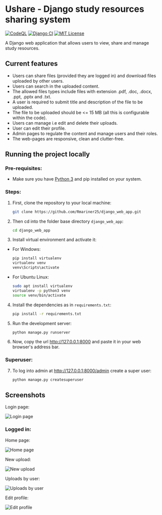# Ushare - Django study resources sharing system

[![CodeQL](https://github.com/Rmariner25/django_web_app/actions/workflows/codeql-analysis.yml/badge.svg)](https://github.com/Rmariner25/django_web_app/actions/workflows/codeql-analysis.yml)
[![Django CI](https://github.com/Rmariner25/django_web_app/actions/workflows/django.yml/badge.svg)](https://github.com/Rmariner25/django_web_app/actions/workflows/django.yml)
[![MIT License](https://img.shields.io/github/license/Rmariner25/Django_web_app)](https://github.com/Rmariner25/django_web_app/blob/main/LICENSE)

A Django web application that allows users to view, share and manage study resources. 

## Current features

* Users can share files (provided they are logged in) and download files uploaded by other users.
* Users can search in the uploaded content.
* The allowed files types include files with extension .pdf, .doc, .docx, .ppt, .pptx and .txt.
* A user is required to submit title and description of the file to be uploaded.
* The file to be uploaded should be <= 15 MB (all this is configurable within the code).
* Users can manage i.e edit and delete their uploads.
* User can edit their profile.
* Admin pages to regulate the content and manage users and their roles.
* The web-pages are responsive, clean and clutter-free.

## Running the project locally

### Pre-requisites:

* Make sure you have [Python 3](https://www.python.org/downloads/) and pip installed on your system.

### Steps:

1. First, clone the repository to your local machine: 
  
   ```bash
   git clone https://github.com/Rmariner25/django_web_app.git
   ```
  
2. Then cd into the folder base directory `django_web_app`:

   ```bash
   cd django_web_app
   ```

3. Install virtual environment and activate it:
* For Windows:
   ```bash
   pip install virtualenv
   virtualenv venv
   venv\Scripts\activate
   ```
* For Ubuntu Linux:
   ```bash
   sudo apt install virtualenv
   virtualenv -p python3 venv
   source venv/bin/activate
   ```
  
4. Install the dependencies as in `requirements.txt`:
  
   ```bash
   pip install -r requirements.txt
   ```
  
5. Run the development server:</li>

   ```bash
   python manage.py runserver
   ```

6. Now, copy the url http://127.0.0.1:8000 and paste it in your web browser's address bar. 

### Superuser:

7. To log into admin at http://127.0.0.1:8000/admin create a super user:

   ```bash
   python manage.py createsuperuser
   ```

## Screenshots

Login page:

![Login page](https://github.com/Rmariner25/django_web_app/blob/main/Screenshots/login_page.jpg)
<br>

### Logged in:

Home page:

![Home page](https://github.com/Rmariner25/django_web_app/blob/main/Screenshots/home_page.jpg) 
<br>

New upload:

![New upload](https://github.com/Rmariner25/django_web_app/blob/main/Screenshots/new_upld.jpg) 
<br>

Uploads by user:

![Uploads by user](https://github.com/Rmariner25/django_web_app/blob/main/Screenshots/user_uploads.jpg)
<br>

Edit profile:

![Edit profile](https://github.com/Rmariner25/django_web_app/blob/main/Screenshots/edit_profile.jpg)
<br>

